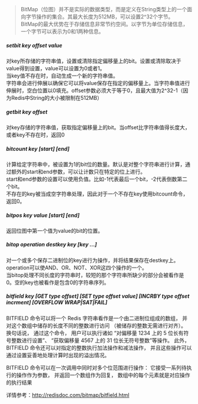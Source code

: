 > BitMap（位图）并不是实际的数据类型，而是定义在String类型上的一个面向字节操作的集合。其最大长度为512MB，可以设置2^32个字节。  
> BitMap的最大优势在于存储信息非常节约空间。以字节为单位存储信息，一个字节可以表示为0和1两种信息。

##### setbit key offset value
对key所存储的字符串值，设置或清除指定偏移量上的bit。设置或清除取决于value得到设置，value可以设置为0或者1。  
当key值不存在时，自动生成一个新的字符串值。  
字符串会进行伸展以确保它可以将value保存在指定的偏移量上。当字符串值进行伸展时，空白位置以0填充。offset参数必须大于等于0，且最大值为2^32-1（因为Redis中String的大小被限制在512MB）

##### getbit key offset
对key存储的字符串值，获取指定偏移量上的bit。当offset比字符串值得长度大，或者key不存在时，返回0  

##### bitcount key [start] [end]
计算给定字符串中，被设置为1的bit位的数量。默认是对整个字符串进行计算，通过额外的start和end参数，可以让计数只在特定的位上进行。  
start和end参数的设置可以使用负值。比如-1代表最后一个bit，-2代表倒数第二个bit。  
不存在的key被当成空字符串处理，因此对于一个不存在key使用bitcount命令，返回0。

##### bitpos key value [start] [end]
返回位图中第一个值为value的bit的位置。

##### bitop operation destkey key [key ...]
对一个或多个保存二进制位的key进行为操作，并将结果保存在destkey上。  
operation可以使AND、OR、NOT、XOR这四个操作的一个。   
当bitop处理不同长度的字符串时，较短的那个字符串所缺少的部分会被看作是0。空的key也被看作是包含0的字符串序列。

##### bitfield key [GET type offset] [SET type offset value] [INCRBY type offset incrment] [OVERFLOW WRAP|SAT|FAIL]
BITFIELD 命令可以将一个 Redis 字符串看作是一个由二进制位组成的数组， 并对这个数组中储存的长度不同的整数进行访问 （被储存的整数无需进行对齐）。 换句话说， 通过这个命令， 用户可以执行诸如 “对偏移量 1234 上的 5 位长有符号整数进行设置”、 “获取偏移量 4567 上的 31 位长无符号整数”等操作。 此外， BITFIELD 命令还可以对指定的整数执行加法操作和减法操作， 并且这些操作可以通过设置妥善地处理计算时出现的溢出情况。

BITFIELD 命令可以在一次调用中同时对多个位范围进行操作： 它接受一系列待执行的操作作为参数， 并返回一个数组作为回复， 数组中的每个元素就是对应操作的执行结果

详情参考：http://redisdoc.com/bitmap/bitfield.html
